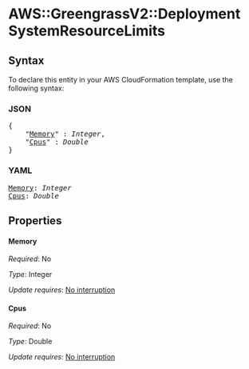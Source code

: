 # AWS::GreengrassV2::Deployment SystemResourceLimits

## Syntax

To declare this entity in your AWS CloudFormation template, use the following syntax:

### JSON

<pre>
{
    "<a href="#memory" title="Memory">Memory</a>" : <i>Integer</i>,
    "<a href="#cpus" title="Cpus">Cpus</a>" : <i>Double</i>
}
</pre>

### YAML

<pre>
<a href="#memory" title="Memory">Memory</a>: <i>Integer</i>
<a href="#cpus" title="Cpus">Cpus</a>: <i>Double</i>
</pre>

## Properties

#### Memory

_Required_: No

_Type_: Integer

_Update requires_: [No interruption](https://docs.aws.amazon.com/AWSCloudFormation/latest/UserGuide/using-cfn-updating-stacks-update-behaviors.html#update-no-interrupt)

#### Cpus

_Required_: No

_Type_: Double

_Update requires_: [No interruption](https://docs.aws.amazon.com/AWSCloudFormation/latest/UserGuide/using-cfn-updating-stacks-update-behaviors.html#update-no-interrupt)
